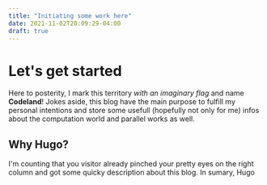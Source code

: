 ```yaml
---
title: "Initiating some work here"
date: 2021-11-02T20:09:29-04:00
draft: true
---
```

# Let's get started

Here to posterity, I mark this territory *with an imaginary flag* and name **Codeland**!
Jokes aside, this blog have the main purpose to fulfill my personal intentions and store some usefull (hopefully not only for me) infos about the computation world and parallel works as well.

## Why Hugo?
I'm counting that you visitor already pinched your pretty eyes on the right column and got some quicky description about this blog. In sumary, Hugo 
